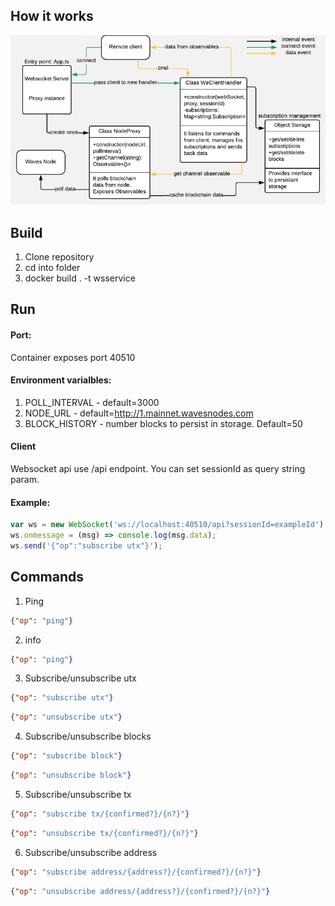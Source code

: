 ## How it works

![Image of howitworks](./howitworks.png)

## Build

1. Clone repository
2. cd into folder
3. docker build . -t wsservice

## Run

#### Port:
Container exposes port 40510

#### Environment varialbles:
1. POLL_INTERVAL - default=3000
2. NODE_URL - default=http://1.mainnet.wavesnodes.com 
3. BLOCK_HISTORY - number blocks to persist in storage. Default=50

#### Client
Websocket api use /api endpoint. You can set sessionId as query string param.
#### Example:
```javascript
var ws = new WebSocket('ws://localhost:40510/api?sessionId=exampleId');
ws.onmessage = (msg) => console.log(msg.data);
ws.send('{"op":"subscribe utx"}');
```
## Commands
1. Ping
```json
{"op": "ping"}
```
2. info
```json
{"op": "ping"}
```
3. Subscribe/unsubscribe utx
```json
{"op": "subscribe utx"}
```
```json
{"op": "unsubscribe utx"}
```
4. Subscribe/unsubscribe blocks
```json
{"op": "subscribe block"}
```
```json
{"op": "unsubscribe block"}
```
5. Subscribe/unsubscribe tx
```json
{"op": "subscribe tx/{confirmed?}/{n?}"}
```
```json
{"op": "unsubscribe tx/{confirmed?}/{n?}"}
```
6. Subscribe/unsubscribe address
```json
{"op": "subscribe address/{address?}/{confirmed?}/{n?}"}
```
```json
{"op": "unsubscribe address/{address?}/{confirmed?}/{n?}"}
```